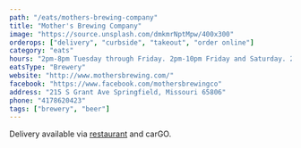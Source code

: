 ```yaml
---
path: "/eats/mothers-brewing-company"
title: "Mother's Brewing Company"
image: "https://source.unsplash.com/dmkmrNptMpw/400x300"
orderops: ["delivery", "curbside", "takeout", "order online"]
category: "eats"
hours: "2pm-8pm Tuesday through Friday. 2pm-10pm Friday and Saturday. 2pm-8pm Sunday"
eatsType: "Brewery"
website: "http://www.mothersbrewing.com/"
facebook: "https://www.facebook.com/mothersbrewingco"
address: "215 S Grant Ave Springfield, Missouri 65806"
phone: "4178620423"
tags: ["brewery", "beer"]
---
```


Delivery available via [restaurant](https://motherstogo.square.site/s/order) and carGO.
